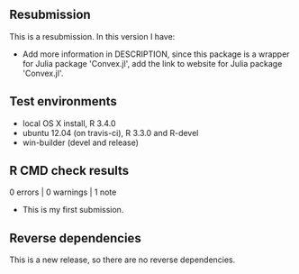 ## Resubmission
This is a resubmission. In this version I have:

* Add more information in DESCRIPTION,
  since this package is a wrapper for Julia package 'Convex.jl',
  add the link to website for Julia package 'Convex.jl'.

## Test environments
* local OS X install, R 3.4.0
* ubuntu 12.04 (on travis-ci), R 3.3.0 and R-devel
* win-builder (devel and release)

## R CMD check results

0 errors | 0 warnings | 1 note

* This is my first submission.

## Reverse dependencies

This is a new release, so there are no reverse dependencies.
